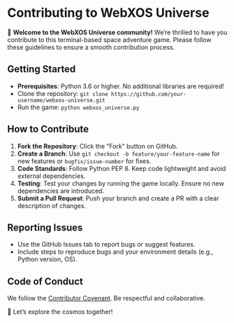 # Contributing to WebXOS Universe

🌌 **Welcome to the WebXOS Universe community!** We’re thrilled to have you contribute to this terminal-based space adventure game. Please follow these guidelines to ensure a smooth contribution process.

## Getting Started
- **Prerequisites**: Python 3.6 or higher. No additional libraries are required!
- Clone the repository: `git clone https://github.com/your-username/webxos-universe.git`
- Run the game: `python webxos_universe.py`

## How to Contribute
1. **Fork the Repository**: Click the "Fork" button on GitHub.
2. **Create a Branch**: Use `git checkout -b feature/your-feature-name` for new features or `bugfix/issue-number` for fixes.
3. **Code Standards**: Follow Python PEP 8. Keep code lightweight and avoid external dependencies.
4. **Testing**: Test your changes by running the game locally. Ensure no new dependencies are introduced.
5. **Submit a Pull Request**: Push your branch and create a PR with a clear description of changes.

## Reporting Issues
- Use the GitHub Issues tab to report bugs or suggest features.
- Include steps to reproduce bugs and your environment details (e.g., Python version, OS).

## Code of Conduct
We follow the [Contributor Covenant](https://www.contributor-covenant.org/). Be respectful and collaborative.

🚀 Let’s explore the cosmos together!
